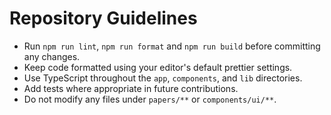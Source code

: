 # Repository Guidelines

- Run `npm run lint`, `npm run format` and `npm run build` before committing any changes.
- Keep code formatted using your editor's default prettier settings.
- Use TypeScript throughout the `app`, `components`, and `lib` directories.
- Add tests where appropriate in future contributions.
- Do not modify any files under `papers/**` or `components/ui/**`.
